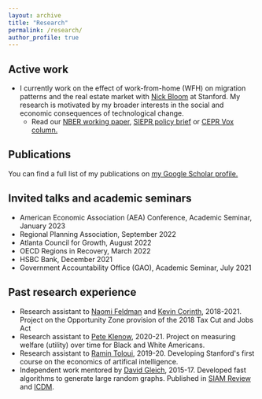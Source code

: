 ```yaml
---
layout: archive
title: "Research"
permalink: /research/
author_profile: true
---
```


## Active work
- I currently work on the effect of work-from-home (WFH) on migration patterns and the real estate market with [Nick Bloom](https://nbloom.people.stanford.edu) at Stanford. My research is motivated by my broader interests in the social and economic consequences of technological change.
	- Read our [NBER working paper](https://www.nber.org/system/files/working_papers/w28876/w28876.pdf), [SIEPR policy brief](https://siepr.stanford.edu/research/publications/donut-effect-how-covid-19-shapes-real-estate) or [CEPR Vox column.](https://voxeu.org/article/doughnut-effect-covid-19-cities)

## Publications

You can find a full list of my publications on <u><a href="https://scholar.google.com/citations?user=sqNEhHEAAAAJ&hl=en&oi=ao">my Google Scholar profile</a>.</u>

## Invited talks and academic seminars
- American Economic Association (AEA) Conference, Academic Seminar,	January 2023
- Regional Planning Association, September 2022
- Atlanta Council for Growth, August 2022
- OECD Regions in Recovery, March 2022
- HSBC Bank, December 2021
- Government Accountability Office (GAO), Academic Seminar,	July 2021

## Past research experience
- Research assistant to [Naomi Feldman](https://naomifeldman.com) and [Kevin Corinth](https://sites.google.com/view/kevincorinth/about-me), 2018-2021. Project on the Opportunity Zone provision of the 2018 Tax Cut and Jobs Act
- Research assistant to [Pete Klenow](http://www.klenow.com), 2020-21. Project on measuring welfare (utility) over time for Black and White Americans.
- Research assistant to [Ramin Toloui](https://siepr.stanford.edu/people/ramin-toloui), 2019-20. Developing Stanford's first course on the economics of artifical intelligence.
- Independent work mentored by [David Gleich](https://www.cs.purdue.edu/homes/dgleich/), 2015-17. Developed fast algorithms to generate large random graphs. Published in [SIAM Review](https://epubs.siam.org/doi/pdf/10.1137/17M1127132) and [ICDM](https://www.cs.purdue.edu/homes/dgleich/publications/Eikmeier%202018%20-%20hyperkron.pdf).
